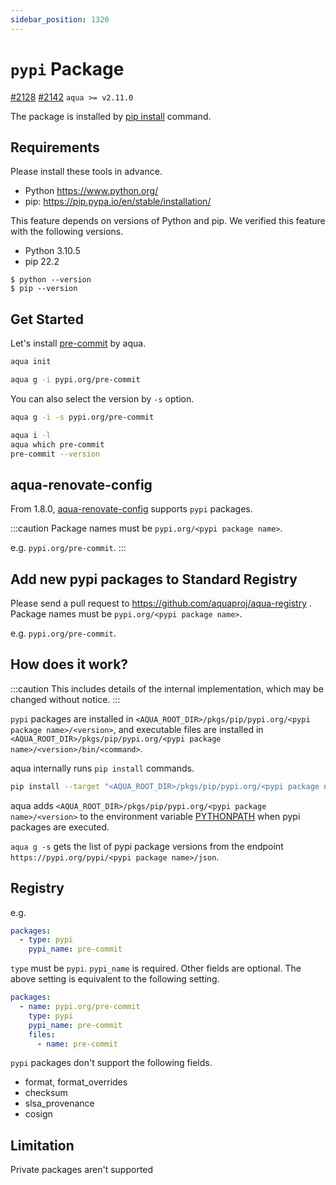 ```yaml
---
sidebar_position: 1320
---
```


# `pypi` Package

[#2128](https://github.com/aquaproj/aqua/issues/2128) [#2142](https://github.com/aquaproj/aqua/issues/2142) `aqua >= v2.11.0`

The package is installed by [pip install](https://pip.pypa.io/en/stable/cli/pip_install/) command.

## Requirements

Please install these tools in advance.

- Python https://www.python.org/
- pip: https://pip.pypa.io/en/stable/installation/

This feature depends on versions of Python and pip.
We verified this feature with the following versions.

- Python 3.10.5
- pip 22.2

```console
$ python --version
$ pip --version
```

## Get Started

Let's install [pre-commit](https://pre-commit.com/) by aqua.

```sh
aqua init
```

```sh
aqua g -i pypi.org/pre-commit
```

You can also select the version by `-s` option.

```sh
aqua g -i -s pypi.org/pre-commit
```

```sh
aqua i -l
aqua which pre-commit
pre-commit --version
```

## aqua-renovate-config

From 1.8.0, [aqua-renovate-config](/docs/products/aqua-renovate-config) supports `pypi` packages.

:::caution
Package names must be `pypi.org/<pypi package name>`.

e.g. `pypi.org/pre-commit`.
:::


## Add new pypi packages to Standard Registry

Please send a pull request to https://github.com/aquaproj/aqua-registry .
Package names must be `pypi.org/<pypi package name>`.

e.g. `pypi.org/pre-commit`.

## How does it work?

:::caution
This includes details of the internal implementation, which may be changed without notice.
:::

`pypi` packages are installed in `<AQUA_ROOT_DIR>/pkgs/pip/pypi.org/<pypi package name>/<version>`,
and executable files are installed in `<AQUA_ROOT_DIR>/pkgs/pip/pypi.org/<pypi package name>/<version>/bin/<command>`.

aqua internally runs `pip install` commands.

```sh
pip install --target "<AQUA_ROOT_DIR>/pkgs/pip/pypi.org/<pypi package name>/<version>" "<pypi package>"
```

aqua adds `<AQUA_ROOT_DIR>/pkgs/pip/pypi.org/<pypi package name>/<version>` to the environment variable [PYTHONPATH](https://docs.python.org/3/using/cmdline.html#envvar-PYTHONPATH) when pypi packages are executed.

`aqua g -s` gets the list of pypi package versions from the endpoint `https://pypi.org/pypi/<pypi package name>/json`.

## Registry

e.g.

```yaml
packages:
  - type: pypi
    pypi_name: pre-commit
```

`type` must be `pypi`. `pypi_name` is required. Other fields are optional.
The above setting is equivalent to the following setting.

```yaml
packages:
  - name: pypi.org/pre-commit
    type: pypi
    pypi_name: pre-commit
    files:
      - name: pre-commit
```

`pypi` packages don't support the following fields.

- format, format_overrides
- checksum
- slsa_provenance
- cosign

## Limitation

Private packages aren't supported
